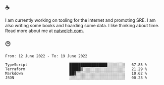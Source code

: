 ### ☕

I am currently working on tooling for the internet and promoting SRE. I am also writing some books and hoarding some data. I like thinking about time. Read more about me at [natwelch.com](https://natwelch.com).

### 🕒

<!--START_SECTION:waka-->

```text
From: 12 June 2022 - To: 19 June 2022

TypeScript                   █████████████████░░░░░░░░   67.85 %
Terraform                    █████▒░░░░░░░░░░░░░░░░░░░   21.29 %
Markdown                     ██▓░░░░░░░░░░░░░░░░░░░░░░   10.62 %
JSON                         ░░░░░░░░░░░░░░░░░░░░░░░░░   00.23 %
```

<!--END_SECTION:waka-->
